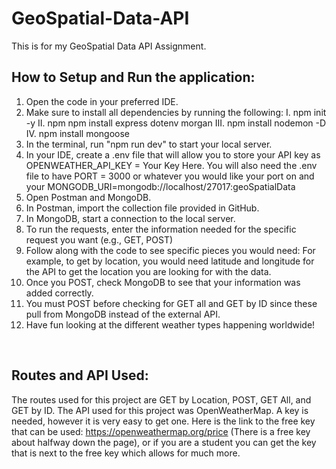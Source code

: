 # GeoSpatial-Data-API
This is for my GeoSpatial Data API Assignment.
<br>

## How to Setup and Run the application:
1. Open the code in your preferred IDE.
2. Make sure to install all dependencies by running the following:
    I. npm init -y
    II. npm npm install express dotenv morgan
    III. npm install nodemon -D
    IV. npm install mongoose 
4. In the terminal, run "npm run dev" to start your local server.
5. In your IDE, create a .env file that will allow you to store your API key as OPENWEATHER_API_KEY = Your Key Here. You will also need the .env file to have PORT = 3000 or whatever you would like your port on and your MONGODB_URI=mongodb://localhost/27017:geoSpatialData
6. Open Postman and MongoDB.
7. In Postman, import the collection file provided in GitHub.
8. In MongoDB, start a connection to the local server.
9. To run the requests, enter the information needed for the specific request you want (e.g., GET, POST)
10. Follow along with the code to see specific pieces you would need: For example, to get by location, you would need latitude and longitude for the API to get the location you are looking for with the data.
11. Once you POST, check MongoDB to see that your information was added correctly.
12. You must POST before checking for GET all and GET by ID since these pull from MongoDB instead of the external API.
13. Have fun looking at the different weather types happening worldwide!
<br>

## Routes and API Used:
The routes used for this project are GET by Location, POST, GET All, and GET by ID. The API used for this project was OpenWeatherMap. A key is needed, however it is very easy to get one. Here is the link to the free key that can be used: https://openweathermap.org/price (There is a free key about halfway down the page), or if you are a student you can get the key that is next to the free key which allows for much more.
